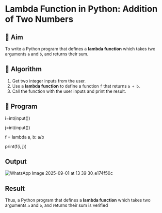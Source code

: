 # Lambda Function in Python: Addition of Two Numbers

## 🎯 Aim
To write a Python program that defines a **lambda function** which takes two arguments `a` and `b`, and returns their sum.

## 🧠 Algorithm
1. Get two integer inputs from the user.
2. Use a **lambda function** to define a function `f` that returns `a + b`.
3. Call the function with the user inputs and print the result.

## 🧾 Program
i=int(input())

j=int(input())

f = lambda a, b: a/b

print(f(i, j))

## Output
![WhatsApp Image 2025-09-01 at 13 39 30_e174f50c](https://github.com/user-attachments/assets/9614bebe-a8d7-4aee-be77-3b90172bb85b)

## Result
Thus, a Python program that defines a **lambda function** which takes two arguments `a` and `b`, and returns their sum is verified
